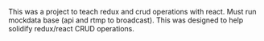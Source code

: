 This was a project to teach redux and crud operations with react. Must run mockdata base (api and rtmp to broadcast). This was designed to help solidify redux/react CRUD operations. 
